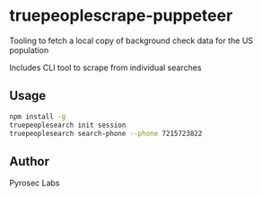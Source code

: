 # truepeoplescrape-puppeteer

Tooling to fetch a local copy of background check data for the US population

Includes CLI tool to scrape from individual searches

## Usage

```sh
npm install -g
truepeoplesearch init session
truepeoplesearch search-phone --phone 7215723822
```

## Author

Pyrosec Labs
